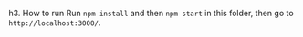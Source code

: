 h3. How to run
Run `npm install` and then `npm start` in this folder, then go to `http://localhost:3000/`.